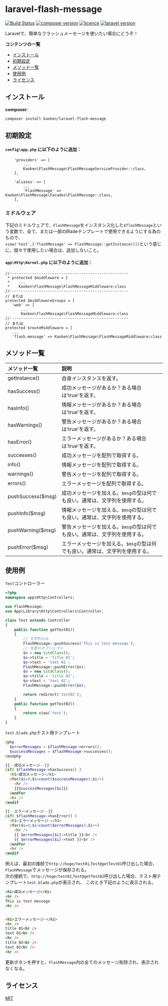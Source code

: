 # laravel-flash-message
[![Build Status](https://img.shields.io/travis/markdown-it/markdown-it/master.svg?style=flat)](https://github.com/kaoken/laravel-flash-message)
[![composer version](https://img.shields.io/badge/version-1.0.2-blue.svg)](https://github.com/kaoken/laravel-flash-message)
[![licence](https://img.shields.io/badge/licence-MIT-blue.svg)](https://github.com/kaoken/laravel-flash-message)
[![laravel version](https://img.shields.io/badge/Laravel%20version-≧5.5-red.svg)](https://github.com/kaoken/laravel-flash-message)

Laravelで、簡単なフラッシュメーセージを使いたい場合にどうぞ！

__コンテンツの一覧__

- [インストール](#インストール)
- [初期設定](#初期設定)
- [メソッド一覧](#メソッド一覧)
- [使用例](#使用例)
- [ライセンス](#ライセンス)

## インストール

**composer**:

```bash
composer install kaoken/laravel-flash-message
```

## 初期設定

#### **`config\app.php` に以下のように追加：**
``` config\app.php
    'providers' => [
        ...
        Kaoken\FlashMessage\FlashMessageServiceProvider::class,
    ],

    'aliases' => [
        ...
        'FlashMessage' => Kaoken\FlashMessage\Facades\FlashMessage::class,
    ],
```

### ミドルウェア
下記のミドルウェアで、`FlashMessage`をインスタンス化した`$flashMessage`という変数で、全て、または一部のBladeテンプレートで使用できるようにする為のもので、  
`view('test',['flashMessage' => FlashMessage::getInstance()])`という感じに、個々で使用したい場合は、追加しないこと。  

#### **`app\Http\Kernel.php` に以下のように追加：**

``` app\Http\Kernel.php
//-----------------------------------------------------
 * protected $middleware = [
 *    ...
 *    Kaoken\FlashMessage\FlashMessageMiddleware:class
//-----------------------------------------------------
// または
protected $middlewareGroups = [
   'web' => [
       ...
       Kaoken\FlashMessage\FlashMessageMiddleware:class
//-----------------------------------------------------
// または
protected $routeMiddleware = [
   ...
   'flash.message' => Kaoken\FlashMessage\FlashMessageMiddleware:class
```

## メソッド一覧
|メソッド一覧 |説明|
|:------|:----|
|getInstance()|自身インスタンスを返す。|
|hasSuccess()|成功メッセージがあるか？ある場合は'true'を返す。|
|hasInfo()|情報メッセージがあるか？ある場合は'true'を返す。|
|hasWarnings()|警告メッセージがあるか？ある場合は'true'を返す。|
|hasError()|エラーメッセージがあるか？ある場合は'true'を返す。|
|successes()|成功メッセージを配列で取得する。|
|info()|情報メッセージを配列で取得する。|
|warnings()|警告メッセージを配列で取得する。|
|errors()|エラーメッセージを配列で取得する。|
|pushSuccess($msg)|成功メッセージを加える。`$msg`の型は何でも良い。通常は、文字列を使用する。|
|pushInfo($msg)|情報メッセージを加える。`$msg`の型は何でも良い。通常は、文字列を使用する。|
|pushWarning($msg)|警告メッセージを加える。`$msg`の型は何でも良い。通常は、文字列を使用する。|
|pushError($msg)|エラーメッセージを加える。`$msg`の型は何でも良い。通常は、文字列を使用する。|

## 使用例
`Test`コントローラー
``` php
<?php
namespace app\Http\Controllers;

use FlashMessage;
use App\Library\Http\Controllers\Controller;

class Test extends Controller
{
    public function getTest01()
    {
        // 文字列のみ
        FlashMessage::pushSuccess('This is test messege');
        // 任意のオブジェクト
        $o = new \stdClass();
        $o->title = 'title 01';
        $o->text = 'text 01';
        FlashMessage::pushError($o);
        $o = new \stdClass();
        $o->title = 'title 02';
        $o->text = 'text 02';
        FlashMessage::pushError($o);

        return redirect('test02');
    }
    public function getTest02()
    {
        return view('test');
    }
}

```

`test.blade.php`テスト用テンプレート
``` php
@php
  $errorMessages = $flashMessage->errors();
  $successMessages = $flashMessage->successes();
@endphp

{{--成功メッセージ--}}
@if( $flashMessage->hasSuccess() )
  <h1>成功メッセージ</h1>
  @for($i=0;$i<count($successMessages);$i++)
    <hr />
    {{$successMessages[$i]}}
  @endfor
  <hr />
@endif

{{--エラーメッセージ--}}
@if( $flashMessage->hasError() )
  <h1>エラーメッセージ-</h1>
  @for($i=0;$i<count($errorMessages);$i++)
    <hr />
    {{ $errorMessages[$i]->title }}<br />
    {{ $errorMessages[$i]->text }}<br />
  @endfor
  <hr />
@endif
```


例えば、最初の接続で`http://hoge/test01`,`Test@getTest01`呼び出した場合、`FlashMessage`でメッセージが保存される。  
次の接続で、`http://hoge/test02`,`Test@getTest02`呼び出した場合、テスト用テンプレート`test.blade.php`が表示され、
このとき下記のように表示される。
```html
<h1>成功メッセージ</h1>
<hr />
This is test messege
<hr />


<h1>エラーメッセージ-</h1>
<hr />
title 01<br />
text 01<br />
<hr />
title 02<br />
text 02<br />
<hr />
```
更新ボタンを押すと、`FlashMessage`内の全てのメッセージ削除され、表示されなくなる。


## ライセンス

[MIT](https://github.com/markdown-it/markdown-it/blob/master/LICENSE)


